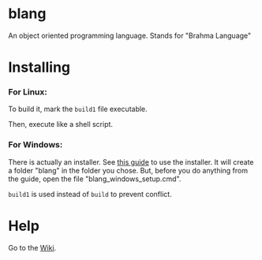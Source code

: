 # blang
An object oriented programming language. Stands for "Brahma Language"
# Installing
### For Linux:
To build it, mark the `build1` file executable.

Then, execute like a shell script.
### For Windows:
There is actually an installer. See [this guide](https://github.com/Ganesha2282882/blang/raw/main/download_win_setup.mp4) to use the installer. It will create a folder "blang" in the folder you chose. But, before you do anything from the guide, open the file "blang_windows_setup.cmd".

`build1` is used instead of `build` to prevent conflict.
# Help
Go to the [Wiki](https://github.com/Ganesha2282882/blang/wiki).
